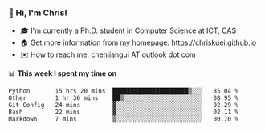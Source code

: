 ### 👋 Hi, I'm Chris!

<!--
**Chriskuei/Chriskuei** is a ✨ _special_ ✨ repository because its `README.md` (this file) appears on your GitHub profile.

Here are some ideas to get you started:

- 🔭 I’m currently working on ...
- 🌱 I’m currently learning ...
- 👯 I’m looking to collaborate on ...
- 🤔 I’m looking for help with ...
- 💬 Ask me about ...
- 📫 How to reach me: ...
- 😄 Pronouns: ...
- ⚡ Fun fact: ...
-->

- 🎓 I'm currently a Ph.D. student in Computer Science at [ICT](http://www.ict.ac.cn), [CAS](https://www.ucas.ac.cn)
- 🏠 Get more information from my homepage: https://chriskuei.github.io
- ✉️ How to reach me: chenjiangui AT outlook dot com

📊 **This week I spent my time on**

<!--START_SECTION:waka-->
```text
Python       15 hrs 20 mins  █████████████████████▒░░░   85.04 % 
Other        1 hr 36 mins    ██▒░░░░░░░░░░░░░░░░░░░░░░   08.95 % 
Git Config   24 mins         ▓░░░░░░░░░░░░░░░░░░░░░░░░   02.29 % 
Bash         22 mins         ▓░░░░░░░░░░░░░░░░░░░░░░░░   02.11 % 
Markdown     7 mins          ▒░░░░░░░░░░░░░░░░░░░░░░░░   00.70 % 
```
<!--END_SECTION:waka-->
